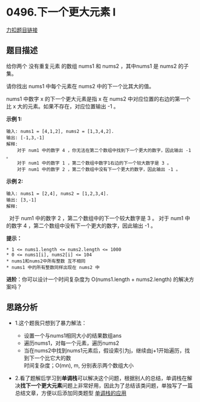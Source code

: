 # 0496.下一个更大元素 I

[力扣题目链接](https://leetcode-cn.com/problems/next-greater-element-i/)  

## 题目描述  

给你两个 没有重复元素 的数组 nums1 和 nums2 ，其中nums1 是 nums2 的子集。  

请你找出 nums1 中每个元素在 nums2 中的下一个比其大的值。  

nums1 中数字 x 的下一个更大元素是指 x 在 nums2 中对应位置的右边的第一个比 x 大的元素。如果不存在，对应位置输出 -1 。  

**示例 1:**

    输入: nums1 = [4,1,2], nums2 = [1,3,4,2].
    输出: [-1,3,-1]
    解释:
        对于 num1 中的数字 4 ，你无法在第二个数组中找到下一个更大的数字，因此输出 -1 。
        对于 num1 中的数字 1 ，第二个数组中数字1右边的下一个较大数字是 3 。
        对于 num1 中的数字 2 ，第二个数组中没有下一个更大的数字，因此输出 -1 。

**示例 2:**

    输入: nums1 = [2,4], nums2 = [1,2,3,4].
    输出: [3,-1]
    解释:
        对于 num1 中的数字 2 ，第二个数组中的下一个较大数字是 3 。
        对于 num1 中的数字 4 ，第二个数组中没有下一个更大的数字，因此输出 -1 。

**提示：**

    * 1 <= nums1.length <= nums2.length <= 1000
    * 0 <= nums1[i], nums2[i] <= 104
    * nums1和nums2中所有整数 互不相同
    * nums1 中的所有整数同样出现在 nums2 中

**进阶**：你可以设计一个时间复杂度为 O(nums1.length + nums2.length) 的解决方案吗？


## 思路分析  

* 1.这个题我只想到了暴力解法：
    * 设置一个与nums1相同大小的结果数组ans  
    * 遍历nums1，对每一个元素，遍历nums2
    * 当在nums2中找到nums1元素后，假设索引为j，继续由j+1开始遍历，找到下一个比它大的数  
时间复杂度；O(mn), m, 分别表示两个数组大小  

* 2.看了题解后学习到**单调栈**可以解决这个问题，根据别人的总结，单调栈在解决**找下一个更大元素**问题上非常好用，因此为了总结该类问题，单独写了一篇总结文章，方便以后添加同类题型 [单调栈的应用]()

